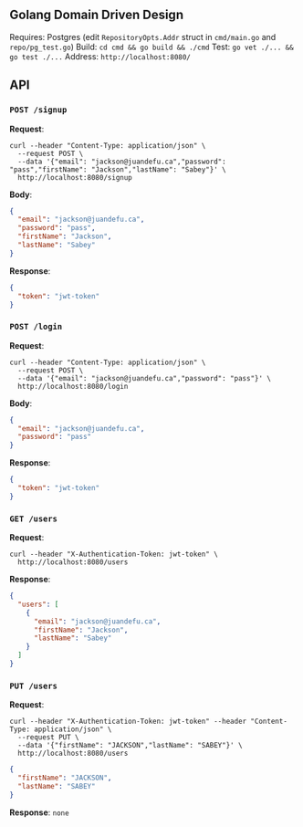 ## Golang Domain Driven Design

Requires: Postgres (edit `RepositoryOpts.Addr` struct in `cmd/main.go` and `repo/pg_test.go`)
Build: `cd cmd && go build && ./cmd`
Test: `go vet ./... && go test ./...`
Address: `http://localhost:8080/`

## API

### `POST /signup`
**Request**:
```
curl --header "Content-Type: application/json" \
  --request POST \
  --data '{"email": "jackson@juandefu.ca","password": "pass","firstName": "Jackson","lastName": "Sabey"}' \
  http://localhost:8080/signup
```
**Body**:
```json
{
  "email": "jackson@juandefu.ca",
  "password": "pass",
  "firstName": "Jackson",
  "lastName": "Sabey"
}
```

**Response**:
```json
{
  "token": "jwt-token" 
}
```

### `POST /login`
**Request**:
```
curl --header "Content-Type: application/json" \
  --request POST \
  --data '{"email": "jackson@juandefu.ca","password": "pass"}' \
  http://localhost:8080/login
```
**Body**:
```json
{
  "email": "jackson@juandefu.ca",
  "password": "pass"
}
```

**Response**:
```json
{
  "token": "jwt-token"
}
```

### `GET /users`
**Request**:
```
curl --header "X-Authentication-Token: jwt-token" \
  http://localhost:8080/users
```
**Response**:
```json
{
  "users": [
    {
      "email": "jackson@juandefu.ca",
      "firstName": "Jackson",
      "lastName": "Sabey"
    }
  ]
}
```

### `PUT /users`
**Request**:
```
curl --header "X-Authentication-Token: jwt-token" --header "Content-Type: application/json" \
  --request PUT \
  --data '{"firstName": "JACKSON","lastName": "SABEY"}' \
  http://localhost:8080/users
```
```json
{
  "firstName": "JACKSON",
  "lastName": "SABEY"
}
```

**Response**:
`none`
